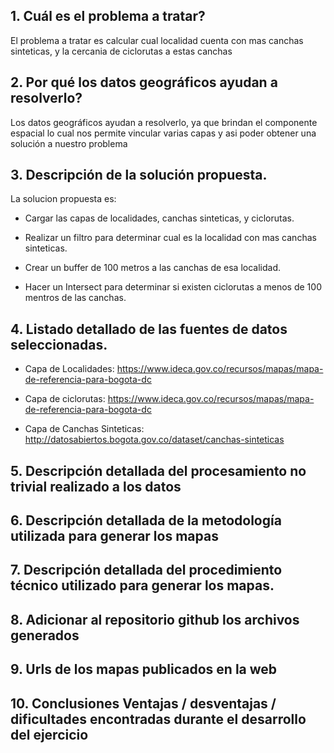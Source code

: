 
##  1. Cuál es el problema a tratar?

 El problema a tratar es calcular cual localidad cuenta con mas canchas sinteticas, y la cercania de ciclorutas a estas canchas

## 2. Por qué los datos geográficos ayudan a resolverlo?

Los datos geográficos ayudan a resolverlo, ya que brindan el componente espacial lo cual nos permite vincular varias capas y asi poder obtener una solución a nuestro problema
   
## 3. Descripción de la solución propuesta.

La solucion propuesta es:

* Cargar las capas de localidades, canchas sinteticas, y ciclorutas.

* Realizar un filtro para determinar cual es la localidad con mas canchas sinteticas.

* Crear un buffer de 100 metros a las canchas de esa localidad.

* Hacer un Intersect para determinar si existen ciclorutas a menos de 100 mentros de las canchas.
    
## 4. Listado detallado de las fuentes de datos seleccionadas.

* Capa de Localidades: https://www.ideca.gov.co/recursos/mapas/mapa-de-referencia-para-bogota-dc

* Capa de ciclorutas: https://www.ideca.gov.co/recursos/mapas/mapa-de-referencia-para-bogota-dc

* Capa de Canchas Sinteticas: http://datosabiertos.bogota.gov.co/dataset/canchas-sinteticas

## 5. Descripción detallada del procesamiento no trivial realizado a los datos 
    
## 6. Descripción detallada de la metodología utilizada para generar los mapas 
    
## 7. Descripción detallada del procedimiento técnico utilizado para generar los mapas.

## 8. Adicionar al repositorio github los archivos generados

## 9. Urls de los mapas publicados en la web
    
## 10. Conclusiones Ventajas / desventajas / dificultades encontradas durante el desarrollo del ejercicio
